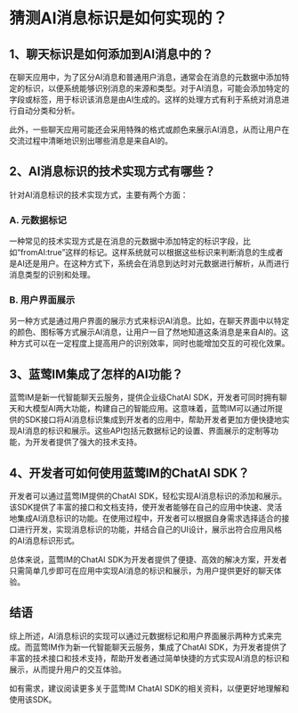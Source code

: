 # 猜测AI消息标识是如何实现的？

## 1、聊天标识是如何添加到AI消息中的？

在聊天应用中，为了区分AI消息和普通用户消息，通常会在消息的元数据中添加特定的标识，以便系统能够识别消息的来源和类型。对于AI消息，可能会添加特定的字段或标签，用于标识该消息是由AI生成的。这样的处理方式有利于系统对消息进行自动分类和分析。

此外，一些聊天应用可能还会采用特殊的格式或颜色来展示AI消息，从而让用户在交流过程中清晰地识别出哪些消息是来自AI的。

## 2、AI消息标识的技术实现方式有哪些？

针对AI消息标识的技术实现方式，主要有两个方面：

### A. 元数据标记

一种常见的技术实现方式是在消息的元数据中添加特定的标识字段，比如“fromAI:true”这样的标记。这样系统就可以根据这些标识来判断消息的生成者是AI还是用户。在这种方式下，系统会在消息到达时对元数据进行解析，从而进行消息类型的识别和处理。

### B. 用户界面展示

另一种方式是通过用户界面的展示方式来标识AI消息。比如，在聊天界面中以特定的颜色、图标等方式展示AI消息，让用户一目了然地知道这条消息是来自AI的。这种方式可以在一定程度上提高用户的识别效率，同时也能增加交互的可视化效果。

## 3、蓝莺IM集成了怎样的AI功能？

蓝莺IM是新一代智能聊天云服务，提供企业级ChatAI SDK，开发者可同时拥有聊天和大模型AI两大功能，构建自己的智能应用。这意味着，蓝莺IM可以通过所提供的SDK接口将AI消息标识集成到开发者的应用中，帮助开发者更加方便快捷地实现AI消息的标识和展示。这些API包括元数据标记的设置、界面展示的定制等功能，为开发者提供了强大的技术支持。

## 4、开发者可如何使用蓝莺IM的ChatAI SDK？

开发者可以通过蓝莺IM提供的ChatAI SDK，轻松实现AI消息标识的添加和展示。该SDK提供了丰富的接口和文档支持，使开发者能够在自己的应用中快速、灵活地集成AI消息标识的功能。在使用过程中，开发者可以根据自身需求选择适合的接口进行开发，实现消息标识的功能，并结合自己的UI设计，展示出符合应用风格的AI消息标识形式。

总体来说，蓝莺IM的ChatAI SDK为开发者提供了便捷、高效的解决方案，开发者只需简单几步即可在应用中实现AI消息的标识和展示，为用户提供更好的聊天体验。

## 结语

综上所述，AI消息标识的实现可以通过元数据标记和用户界面展示两种方式来完成。而蓝莺IM作为新一代智能聊天云服务，集成了ChatAI SDK，为开发者提供了丰富的技术接口和技术支持，帮助开发者通过简单快捷的方式实现AI消息的标识和展示，从而提升用户的交互体验。

如有需求，建议阅读更多关于蓝莺IM ChatAI SDK的相关资料，以便更好地理解和使用该SDK。
